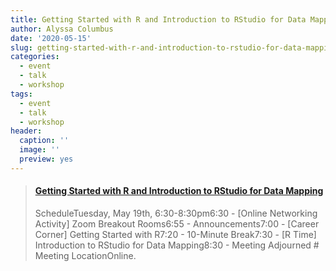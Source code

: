 ```yaml
---
title: Getting Started with R and Introduction to RStudio for Data Mapping
author: Alyssa Columbus
date: '2020-05-15'
slug: getting-started-with-r-and-introduction-to-rstudio-for-data-mapping
categories:
  - event
  - talk
  - workshop
tags:
  - event
  - talk
  - workshop
header:
  caption: ''
  image: ''
  preview: yes
---
```


<blockquote class="embedly-card"><h4><a href="https://www.meetup.com/rladies-irvine/events/269681775/">Getting Started with R and Introduction to RStudio for Data Mapping</a></h4><p>ScheduleTuesday, May 19th, 6:30-8:30pm6:30 - [Online Networking Activity] Zoom Breakout Rooms6:55 - Announcements7:00 - [Career Corner] Getting Started with R7:20 - 10-Minute Break7:30 - [R Time] Introduction to RStudio for Data Mapping8:30 - Meeting Adjourned # Meeting LocationOnline.</p></blockquote>
<script async src="//cdn.embedly.com/widgets/platform.js" charset="UTF-8"></script>